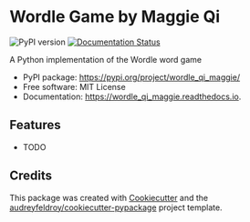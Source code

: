 # Wordle Game by Maggie Qi

![PyPI version](https://img.shields.io/pypi/v/wordle_qi_maggie.svg)
[![Documentation Status](https://readthedocs.org/projects/wordle_qi_maggie/badge/?version=latest)](https://wordle_qi_maggie.readthedocs.io/en/latest/?version=latest)

A Python implementation of the Wordle word game

* PyPI package: https://pypi.org/project/wordle_qi_maggie/
* Free software: MIT License
* Documentation: https://wordle_qi_maggie.readthedocs.io.

## Features

* TODO

## Credits

This package was created with [Cookiecutter](https://github.com/audreyfeldroy/cookiecutter) and the [audreyfeldroy/cookiecutter-pypackage](https://github.com/audreyfeldroy/cookiecutter-pypackage) project template.
